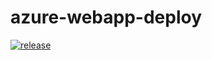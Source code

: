 # azure-webapp-deploy

[![release](https://github.com/atrakic/azure-webapp-deploy/actions/workflows/release.yaml/badge.svg)](https://github.com/atrakic/azure-webapp-deploy/actions/workflows/release.yaml)

